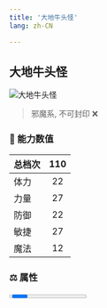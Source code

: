 ```yaml
---
title: '大地牛头怪'
lang: zh-CN

---
```


<RouterBack />

## 大地牛头怪

![大地牛头怪](https://user-images.githubusercontent.com/78347270/115960387-126a8380-a54c-11eb-811b-fb5cd96d87f8.gif) 

> 邪魔系, 不可封印 :x:


### 💪 能力数值

| 总档次       | 110            |
| :----------- |:-------------:|
| 体力      | 22   <Stars :number="5" />  |
| 力量      | 27   <Stars :number="5" />  |
| 防御      | 22  <Stars :number="5" />  | 
| 敏捷      | 27  <Stars :number="5" />  | 
| 魔法      | 12  <Stars :number="5" />   | 


### ⚖️ 属性


<Progress earth :number="8" />

<Progress water :number="2" />

<Progress fire :number="0" />

<Progress wind :number="0" />

### ✨ 技能栏 <Strong>10个</Strong>

- 攻击
- 防御

### 👶 1级出现点

- 无

